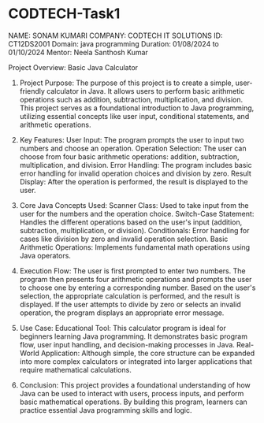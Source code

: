 # CODTECH-Task1
NAME: SONAM KUMARI
COMPANY: CODTECH IT SOLUTIONS
ID: CT12DS2001
Domain: java programming
Duration: 01/08/2024 to 01/10/2024
Mentor: Neela Santhosh Kumar


Project Overview: Basic Java Calculator
1. Project Purpose:
The purpose of this project is to create a simple, user-friendly calculator in Java. It allows users to perform basic arithmetic operations such as addition, subtraction, multiplication, and division. This project serves as a foundational introduction to Java programming, utilizing essential concepts like user input, conditional statements, and arithmetic operations.

2. Key Features:
User Input: The program prompts the user to input two numbers and choose an operation.
Operation Selection: The user can choose from four basic arithmetic operations: addition, subtraction, multiplication, and division.
Error Handling: The program includes basic error handling for invalid operation choices and division by zero.
Result Display: After the operation is performed, the result is displayed to the user.

3. Core Java Concepts Used:
Scanner Class: Used to take input from the user for the numbers and the operation choice.
Switch-Case Statement: Handles the different operations based on the user's input (addition, subtraction, multiplication, or division).
Conditionals: Error handling for cases like division by zero and invalid operation selection.
Basic Arithmetic Operations: Implements fundamental math operations using Java operators.

4. Execution Flow:
The user is first prompted to enter two numbers.
The program then presents four arithmetic operations and prompts the user to choose one by entering a corresponding number.
Based on the user's selection, the appropriate calculation is performed, and the result is displayed.
If the user attempts to divide by zero or selects an invalid operation, the program displays an appropriate error message.

5. Use Case:
Educational Tool: This calculator program is ideal for beginners learning Java programming. It demonstrates basic program flow, user input handling, and decision-making processes in Java.
Real-World Application: Although simple, the core structure can be expanded into more complex calculators or integrated into larger applications that require mathematical calculations.

6. Conclusion:
This project provides a foundational understanding of how Java can be used to interact with users, process inputs, and perform basic mathematical operations. By building this program, learners can practice essential Java programming skills and logic.







